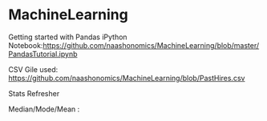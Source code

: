 # MachineLearning

Getting started with Pandas
iPython Notebook:https://github.com/naashonomics/MachineLearning/blob/master/PandasTutorial.ipynb 

CSV Gile used: https://github.com/naashonomics/MachineLearning/blob/PastHires.csv

Stats Refresher 

Median/Mode/Mean :
